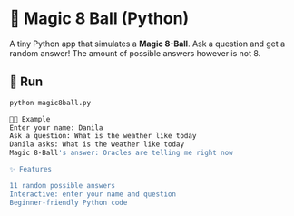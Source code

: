 # 🎱 Magic 8 Ball (Python)

A tiny Python app that simulates a **Magic 8-Ball**.
Ask a question and get a random answer!
The amount of possible answers however is not 8.

## 🚀 Run

```bash
python magic8ball.py

🧑‍💻 Example
Enter your name: Danila
Ask a question: What is the weather like today
Danila asks: What is the weather like today
Magic 8-Ball's answer: Oracles are telling me right now

✨ Features

11 random possible answers
Interactive: enter your name and question
Beginner-friendly Python code
